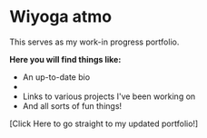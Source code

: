 # Wiyoga atmo
This serves as my work-in progress portfolio.

**Here you will find things like:**
* An up-to-date bio
* 
* Links to various projects I've been working on 
* And all sorts of fun things!

[Click Here to go straight to my updated portfolio!]
